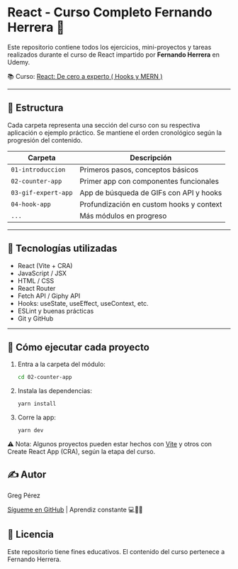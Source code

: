 # React - Curso Completo Fernando Herrera 🎯

Este repositorio contiene todos los ejercicios, mini-proyectos y tareas realizados durante el curso de React impartido por **Fernando Herrera** en Udemy.

📚 Curso: [React: De cero a experto ( Hooks y MERN )](https://www.udemy.com/course/react-cero-experto/)

---

## 🧭 Estructura

Cada carpeta representa una sección del curso con su respectiva aplicación o ejemplo práctico. Se mantiene el orden cronológico según la progresión del contenido.

| Carpeta               | Descripción                              |
|-----------------------|------------------------------------------|
| `01-introduccion`     | Primeros pasos, conceptos básicos        |
| `02-counter-app`      | Primer app con componentes funcionales   |
| `03-gif-expert-app`   | App de búsqueda de GIFs con API y hooks  |
| `04-hook-app`         | Profundización en custom hooks y context |
| `...`                 | Más módulos en progreso                  |

---

## 🔧 Tecnologías utilizadas

- React (Vite + CRA)
- JavaScript / JSX
- HTML / CSS
- React Router
- Fetch API / Giphy API
- Hooks: useState, useEffect, useContext, etc.
- ESLint y buenas prácticas
- Git y GitHub

---

## 🚀 Cómo ejecutar cada proyecto

1. Entra a la carpeta del módulo:
   ```bash
   cd 02-counter-app

2. Instala las dependencias:
    ```bash
    yarn install

3. Corre la app:
    ```bash
    yarn dev
    
⚠️ Nota: Algunos proyectos pueden estar hechos con [Vite](https://vite.dev/) y otros con Create React App (CRA), según la etapa del curso.

## ✍️ Autor
Greg Pérez

[Sígueme en GitHub](https://github.com/gregperez) | Aprendiz constante 💻🚴‍♂️

## 📌 Licencia
Este repositorio tiene fines educativos. El contenido del curso pertenece a Fernando Herrera.